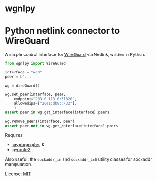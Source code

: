 # wgnlpy
Python netlink connector to WireGuard
======

A simple control interface for [WireGuard](https://www.wireguard.com/) via
Netlink, written in Python.

```python
from wgnlpy import WireGuard

interface = "wg0"
peer = b'...'

wg = WireGuard()

wg.set_peer(interface, peer,
	endpoint="203.0.113.0:51820",
	allowedips=["2001:db8::/32"],
	)
assert peer in wg.get_interface(interface).peers

wg.remove_peers(interface, peer)
assert peer not in wg.get_interface(interface).peers
```

Requires
* [cryptography](https://cryptography.io/), &
* [pyroute2](https://pyroute2.org/).

Also useful: the `sockaddr_in` and `sockaddr_in6` utility classes for
sockaddr manipulation.

License: [MIT](https://opensource.org/licenses/MIT)
